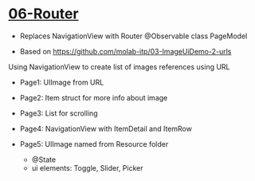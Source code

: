 # [06-Router](https://github.com/molab-itp/06-Router)

- Replaces NavigationView with Router @Observable class PageModel

- Based on https://github.com/molab-itp/03-ImageUiDemo-2-urls

Using NavigationView to create list of images references using URL

- Page1: UIImage from URL

- Page2: Item struct for more info about image

- Page3: List for scrolling

- Page4: NavigationView with ItemDetail and ItemRow

- Page5: UIImage named from Resource folder
    - @State
    - ui elements: Toggle, Slider, Picker
